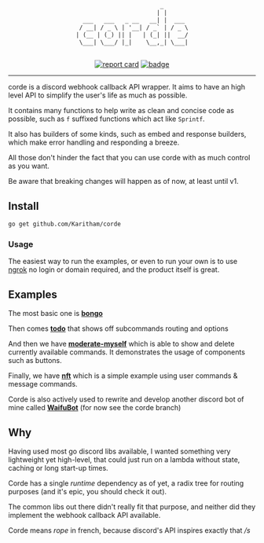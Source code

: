 #

<span align="center">

```txt
                        _       
                       | |      
  ___   ___   _ __   __| |  ___ 
 / __| / _ \ | '__| / _` | / _ \
| (__ | (_) || |   | (_| ||  __/
 \___| \___/ |_|    \__,_| \___|
                                
```

</span>

<span align="center">

[![report card](https://goreportcard.com/badge/github.com/Karitham/corde)](https://goreportcard.com/report/github.com/Karitham/corde)
[![badge](https://pkg.go.dev/badge/github.com/Karitham/corde)](https://pkg.go.dev/github.com/Karitham/corde)

</span>

---

corde is a discord webhook callback API wrapper. It aims to have an high level API to simplify the user's life as much as possible.

It contains many functions to help write as clean and concise code as possible, such as `f` suffixed functions which act like `Sprintf`.

It also has builders of some kinds, such as embed and response builders, which make error handling and responding a breeze.

All those don't hinder the fact that you can use corde with as much control as you want.

Be aware that breaking changes will happen as of now, at least until v1.

## Install

```sh
go get github.com/Karitham/corde
```

### Usage

The easiest way to run the examples, or even to run your own is to use [ngrok](https://ngrok.com/) no login or domain required, and the product itself is great.

## Examples

The most basic one is [**bongo**](0_example/bongo/main.go)

Then comes [**todo**](0_example/todo/) that shows off subcommands routing and options

And then we have [**moderate-myself**](0_example/moderate-myself/main.go) which is able to show and delete currently available commands.
It demonstrates the usage of components such as buttons.

Finally, we have [**nft**](0_example/nft/main.go) which is a simple example using user commands & message commands.

Corde is also actively used to rewrite and develop another discord bot of mine called [**WaifuBot**](https://github.com/Karitham/WaifuBot/) (for now see the corde branch)

## Why

Having used most go discord libs available, I wanted something very lightweight yet high-level, that could just run on a lambda without state, caching or long start-up times.

Corde has a single *runtime* dependency as of yet, a radix tree for routing purposes (and it's epic, you should check it out).

The common libs out there didn't really fit that purpose, and neither did they implement the webhook callback API available.

Corde means *rope* in french, because discord's API inspires exactly that */s*

